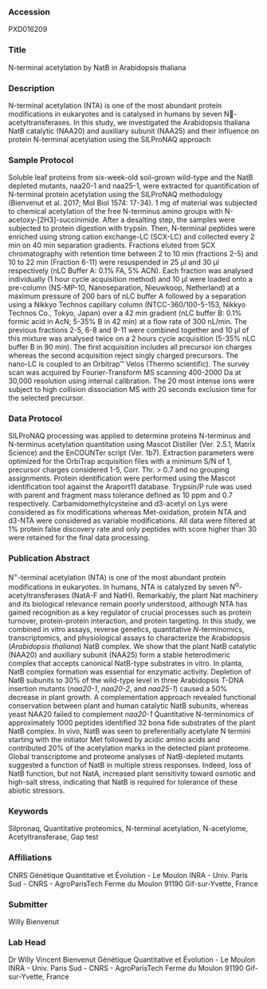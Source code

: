 ### Accession
PXD016209

### Title
N-terminal acetylation by NatB in Arabidopsis thaliana

### Description
N-terminal acetylation (NTA) is one of the most abundant protein modifications in eukaryotes and is catalysed in humans by seven N-acetyltransferases. In this study, we investigated the Arabidopsis thaliana NatB catalytic (NAA20) and auxiliary subunit (NAA25) and their influence on protein N-terminal acetylation using the SILProNAQ approach

### Sample Protocol
Soluble leaf proteins from six-week-old soil-grown wild-type and the NatB depleted mutants, naa20-1 and naa25-1, were extracted for quantification of N-terminal protein acetylation using the SILProNAQ methodology (Bienvenut et al. 2017; Mol Biol 1574: 17-34). 1 mg of material was subjected to chemical acetylation of the free N-terminus amino groups with N-acetoxy-[2H3]-succinimide. After a desalting step, the samples were subjected to protein digestion with trypsin. Then, N-terminal peptides were enriched using strong cation exchange-LC (SCX-LC) and collected every 2 min on 40 min separation gradients. Fractions eluted from SCX chromatography with retention time between 2 to 10 min (fractions 2-5) and 10 to 22 min (Fraction 6-11) were resuspended in 25 µl and 30 µl respectively (nLC Buffer A: 0.1% FA, 5% ACN). Each fraction was analysed individually (1 hour cycle acquisition method) and 10 µl were loaded onto a pre-column (NS-MP-10, Nanoseparation, Nieuwkoop, Netherland) at a maximum pressure of 200 bars of nLC buffer A followed by a separation using a Nikkyo Technos capillary column (NTCC-360/100-5-153, Nikkyo Technos Co., Tokyo, Japan) over a 42 min gradient (nLC buffer B: 0.1% formic acid in AcN; 5-35% B in 42 min) at a flow rate of 300 nL/min. The previous fractions 2-5, 6-8 and 9-11 were combined together and 10 µl of this mixture was analysed twice on a 2 hours cycle acquisition (5-35% nLC buffer B in 90 min). The first acquisition includes all precursor ion charges whereas the second acquisition reject singly charged precursors. The nano-LC is coupled to an Orbitrap™ Velos (Thermo scientific). The survey scan was acquired by Fourier-Transform MS scanning 400-2000 Da at 30,000 resolution using internal calibration. The 20 most intense ions were subject to high collision dissociation MS with 20 seconds exclusion time for the selected precursor.

### Data Protocol
SILProNAQ processing was applied to determine proteins N-terminus and N-terminus acetylation quantitation using Mascot Distiller (Ver. 2.5.1, Matrix Science) and the EnCOUNTer script (Ver. 1b7). Extraction parameters were optimized for the OrbiTrap acquisition files with a minimum S/N of 1, precursor charges considered 1-5, Corr. Thr. > 0.7 and no grouping assignments. Protein identification were performed using the Mascot identification tool against the Araport11 database. Trypsin/P rule was used with parent and fragment mass tolerance defined as 10 ppm and 0.7 respectively. Carbamidomethylcysteine and d3-acetyl on Lys were considered as fix modifications whereas Met-oxidation, protein NTA and d3-NTA were considered as variable modifications. All data were filtered at 1% protein false discovery rate and only peptides with score higher than 30 were retained for the final data processing.

### Publication Abstract
N<sup>&#x221d;</sup>-terminal acetylation (NTA) is one of the most abundant protein modifications in eukaryotes. In humans, NTA is catalyzed by seven N<sup>&#x3b1;</sup>-acetyltransferases (NatA-F and NatH). Remarkably, the plant Nat machinery and its biological relevance remain poorly understood, although NTA has gained recognition as a key regulator of crucial processes such as protein turnover, protein-protein interaction, and protein targeting. In this study, we combined in vitro assays, reverse genetics, quantitative <i>N</i>-terminomics, transcriptomics, and physiological assays to characterize the Arabidopsis (<i>Arabidopsis thaliana</i>) NatB complex. We show that the plant NatB catalytic (NAA20) and auxiliary subunit (NAA25) form a stable heterodimeric complex that accepts canonical NatB-type substrates in vitro. In planta, NatB complex formation was essential for enzymatic activity. Depletion of NatB subunits to 30% of the wild-type level in three Arabidopsis T-DNA insertion mutants (<i>naa20-1</i>, <i>naa20-2</i>, and <i>naa25-1</i>) caused a 50% decrease in plant growth. A complementation approach revealed functional conservation between plant and human catalytic NatB subunits, whereas yeast NAA20 failed to complement <i>naa20-1</i> Quantitative N-terminomics of approximately 1000 peptides identified 32 bona fide substrates of the plant NatB complex. In vivo, NatB was seen to preferentially acetylate N termini starting with the initiator Met followed by acidic amino acids and contributed 20% of the acetylation marks in the detected plant proteome. Global transcriptome and proteome analyses of NatB-depleted mutants suggested a function of NatB in multiple stress responses. Indeed, loss of NatB function, but not NatA, increased plant sensitivity toward osmotic and high-salt stress, indicating that NatB is required for tolerance of these abiotic stressors.

### Keywords
Silpronaq, Quantitative proteomics, N-terminal acetylation, N-acetylome, Acetyltransferase, Gap test

### Affiliations
CNRS
Génétique Quantitative et Évolution - Le Moulon INRA - Univ. Paris Sud - CNRS - AgroParisTech Ferme du Moulon 91190 Gif-sur-Yvette, France

### Submitter
Willy Bienvenut

### Lab Head
Dr Willy Vincent Bienvenut
Génétique Quantitative et Évolution - Le Moulon INRA - Univ. Paris Sud - CNRS - AgroParisTech Ferme du Moulon 91190 Gif-sur-Yvette, France


